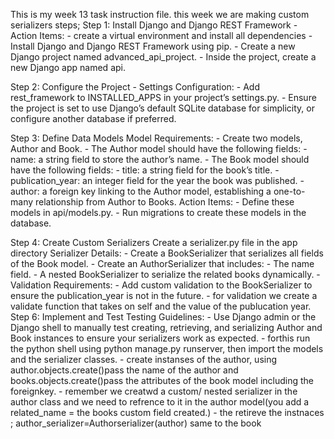 This is my week 13 task instruction file. this week we are making custom serializers
steps;
Step 1: Install Django and Django REST Framework
    - Action Items:
        - create a virtual environment and install all dependencies
        - Install Django and Django REST Framework using pip.
        - Create a new Django project named advanced_api_project.
        - Inside the project, create a new Django app named api.

Step 2: Configure the Project
    - Settings Configuration:
        - Add rest_framework to INSTALLED_APPS in your project’s settings.py.
        - Ensure the project is set to use Django’s default SQLite database for simplicity, or configure another database if preferred.

Step 3: Define Data Models
Model Requirements:
    - Create two models, Author and Book.
        - The Author model should have the following fields:
            - name: a string field to store the author’s name.
        - The Book model should have the following fields:
            - title: a string field for the book’s title.
            - publication_year: an integer field for the year the book was published.
            - author: a foreign key linking to the Author model, establishing a one-to-many relationship from Author to Books.
    Action Items:
        - Define these models in api/models.py.
        - Run migrations to create these models in the database.

Step 4: Create Custom Serializers
Create a serializer.py file in the app directory
Serializer Details:
    - Create a BookSerializer that serializes all fields of the Book model.
    - Create an AuthorSerializer that includes:
        - The name field.
        - A nested BookSerializer to serialize the related books dynamically.
    - Validation Requirements:
        - Add custom validation to the BookSerializer to ensure the publication_year is not in the future.
        - for validation we create a validate function that takes on self and the value of the publucation year.
Step 6: Implement and Test
Testing Guidelines:
    - Use Django admin or the Django shell to manually test creating, retrieving, and serializing Author and Book instances to ensure your serializers work as expected.
    - forthis run the python shell using python manage.py runserver, then import the models and the serializer classes. 
    - create instanses of the author, using author.objects.create()pass the name of the author and books.objects.create()pass the attributes of the book model including the foreignkey.
    - remember we creatwd a custom/ nested serializer in the author class and we need to refrence to it in the author model(you add a related_name = the books custom field created.)
    - the retireve the instnaces ; author_serializer=Authorserializer(author) same to the book